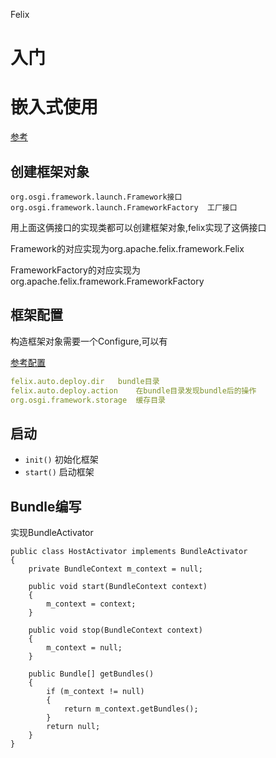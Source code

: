 Felix



# 入门





# 嵌入式使用

[参考](http://felix.apache.org/documentation/subprojects/apache-felix-framework/apache-felix-framework-launching-and-embedding.html)

## **创建框架对象**

```
org.osgi.framework.launch.Framework接口
org.osgi.framework.launch.FrameworkFactory  工厂接口
```

用上面这俩接口的实现类都可以创建框架对象,felix实现了这俩接口

Framework的对应实现为org.apache.felix.framework.Felix

FrameworkFactory的对应实现为org.apache.felix.framework.FrameworkFactory

## **框架配置**

构造框架对象需要一个Configure,可以有

[参考配置](http://felix.apache.org/documentation/subprojects/apache-felix-framework/apache-felix-framework-configuration-properties.html)

```yaml
felix.auto.deploy.dir   bundle目录
felix.auto.deploy.action	在bundle目录发现bundle后的操作
org.osgi.framework.storage  缓存目录
```

## **启动**

- `init()` 初始化框架
- `start()` 启动框架



## **Bundle编写**

实现BundleActivator

```
public class HostActivator implements BundleActivator
{
    private BundleContext m_context = null;

    public void start(BundleContext context)
    {
        m_context = context;
    }

    public void stop(BundleContext context)
    {
        m_context = null;
    }

    public Bundle[] getBundles()
    {
        if (m_context != null)
        {
            return m_context.getBundles();
        }
        return null;
    }
}
```